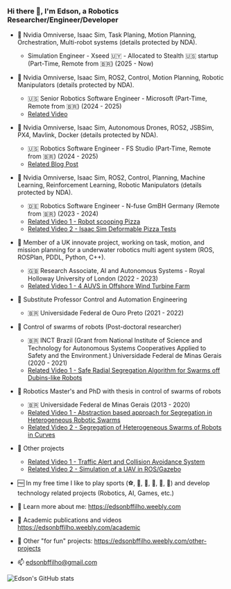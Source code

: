 ### Hi there 👋, I'm Edson, a Robotics Researcher/Engineer/Developer

- :robot: Nvidia Omniverse, Isaac Sim, Task Planing, Motion Planning, Orchestration, Multi-robot systems (details protected by NDA).
  - Simulation Engineer - Xseed 🇺🇾 - Allocated to Stealth :us: startup (Part-Time, Remote from 🇧🇷) (2025 - Now)

- :robot: Nvidia Omniverse, Isaac Sim, ROS2, Control, Motion Planning, Robotic Manipulators (details protected by NDA).
  - :us: Senior Robotics Software Engineer - Microsoft (Part-Time, Remote from 🇧🇷) (2024 - 2025)
  - [Related Video](https://www.youtube.com/watch?v=qJQXDGICeGg)

- :robot: Nvidia Omniverse, Isaac Sim, Autonomous Drones, ROS2, JSBSim, PX4, Mavlink, Docker (details protected by NDA).
  - :us: Robotics Software Engineer - FS Studio (Part-Time, Remote from :brazil:) (2024 - 2025)
  - [Related Blog Post](https://fsstudio.com/photorealistic-drone-simulation-through-omniverse-and-gazebo-case-study)
    
- :robot: Nvidia Omniverse, Isaac Sim, ROS2, Control, Planning, Machine Learning, Reinforcement Learning, Robotic Manipulators (details protected by NDA).
  - :de: Robotics Software Engineer - N-fuse GmBH Germany (Remote from :brazil:) (2023 - 2024)
  - [Related Video 1 - Robot scooping Pizza](https://www.youtube.com/watch?v=kLMvVMQh2kI)
  - [Related Video 2 - Isaac Sim Deformable Pizza Tests](https://www.youtube.com/watch?v=xqo80AxXEqs)

- :robot: Member of a UK innovate project, working on task, motion, and mission planning for a underwater robotics multi agent system (ROS, ROSPlan, PDDL, Python, C++).
  - :uk: Research Associate, AI and Autonomous Systems - Royal Holloway University of London (2022 - 2023)
  - [Related Video 1 - 4 AUVS in Offshore Wind Turbine Farm](https://www.youtube.com/watch?v=oD5WU7dRKI8)

- :robot: Substitute Professor Control and Automation Engineering
  - :brazil: Universidade Federal de Ouro Preto (2021 - 2022)

- :robot: Control of swarms of robots (Post-doctoral researcher) 
  - :brazil: INCT Brazil (Grant from National Institute of Science and Technology for Autonomous Systems Cooperatives Applied to Safety and the Environment.) Universidade Federal de Minas Gerais (2020 - 2021)
  - [Related Video 1 - Safe Radial Segregation Algorithm for Swarms off Dubins-like Robots](https://www.youtube.com/watch?v=FILIcJzhCA4)
  
- :robot: Robotics Master's and PhD with thesis in control of swarms of robots
  - :brazil: Universidade Federal de Minas Gerais (2013 - 2020)
  - [Related Video 1 - Abstraction based approach for Segregation in Heterogeneous Robotic Swarms](https://www.youtube.com/watch?v=7HrFgdQAsmk)
  - [Related Video 2 - Segregation of Heterogeneous Swarms of Robots in Curves ](https://www.youtube.com/watch?v=JuUn4DIa0-w)
 
- :robot: Other projects
  - [Related Video 1 - Traffic Alert and Collision Avoidance System](https://www.youtube.com/watch?v=qwxTIXPNZy4)
  - [Related Video 2 - Simulation of a UAV in ROS/Gazebo](https://www.youtube.com/watch?v=5zz554kwlhc)
  
- :free: In my free time I like to play sports (:soccer:, :tennis:, :ping_pong:, :boxing_glove:, :football:, :volleyball:) and develop technology related projects (Robotics, AI, Games, etc.)

- :link: Learn more about me: https://edsonbffilho.weebly.com
- :link: Academic publications and videos https://edsonbffilho.weebly.com/academic
- :link: Other "for fun" projects: https://edsonbffilho.weebly.com/other-projects
- :mailbox: edsonbffilho@gmail.com


![Edson's GitHub stats](https://github-readme-stats.vercel.app/api?username=eferreirafilho&show_icons=true&theme=radical)

